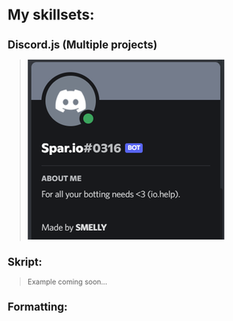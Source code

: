 # My skillsets:
## Discord.js (Multiple projects)
> ![Bot example](/assets/robot.png)
## Skript:
> Example coming soon...
## Formatting:
> 
